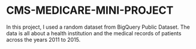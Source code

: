 # CMS-MEDICARE-MINI-PROJECT
In this project, I used a random dataset from BigQuery Public Dataset. The data is all about a health institution and the medical records of patients across the years 2011 to 2015. 
